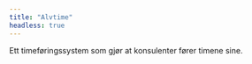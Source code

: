 ```yaml
---
title: "Alvtime"
headless: true
---
```


Ett timeføringssystem som gjør at konsulenter fører timene sine.
